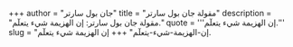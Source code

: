 +++
author = "جان بول سارتر"
title = "مقولة جان بول سارتر"
description = "مقولة جان بول سارتر: إن الهزيمة شيء يتعلٓم."
quote = '''إن الهزيمة شيء يتعلٓم.'''
slug = "إن-الهزيمة-شيء-يتعلٓم"
+++
إن الهزيمة شيء يتعلٓم.
